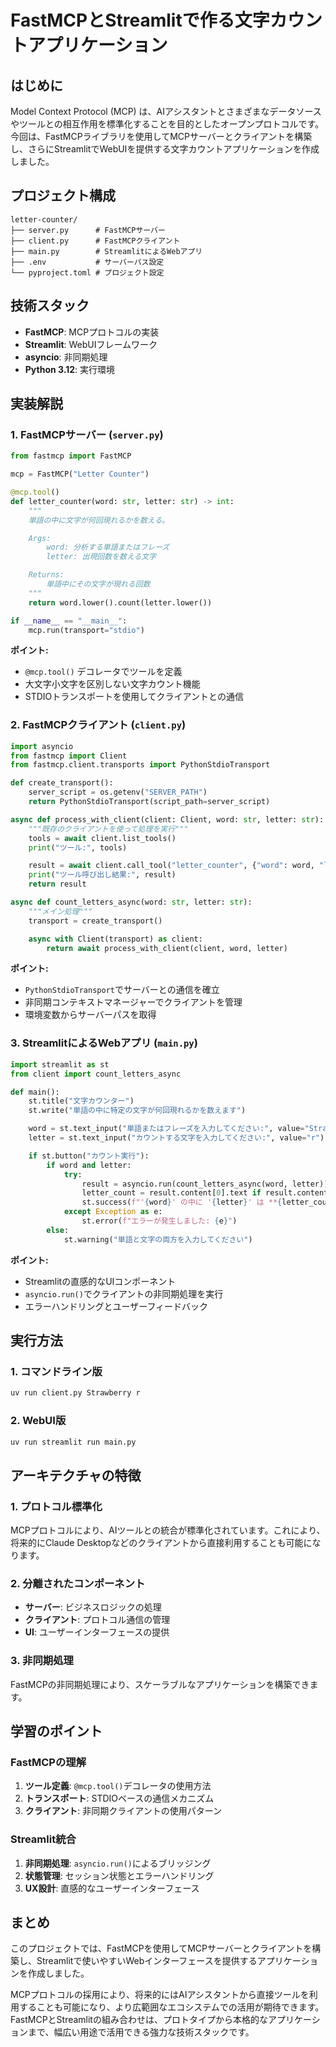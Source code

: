 # FastMCPとStreamlitで作る文字カウントアプリケーション

## はじめに

Model Context Protocol (MCP) は、AIアシスタントとさまざまなデータソースやツールとの相互作用を標準化することを目的としたオープンプロトコルです。今回は、FastMCPライブラリを使用してMCPサーバーとクライアントを構築し、さらにStreamlitでWebUIを提供する文字カウントアプリケーションを作成しました。

## プロジェクト構成

```
letter-counter/
├── server.py      # FastMCPサーバー
├── client.py      # FastMCPクライアント
├── main.py        # StreamlitによるWebアプリ
├── .env           # サーバーパス設定
└── pyproject.toml # プロジェクト設定
```

## 技術スタック

- **FastMCP**: MCPプロトコルの実装
- **Streamlit**: WebUIフレームワーク
- **asyncio**: 非同期処理
- **Python 3.12**: 実行環境

## 実装解説

### 1. FastMCPサーバー (`server.py`)

```python
from fastmcp import FastMCP

mcp = FastMCP("Letter Counter")

@mcp.tool()
def letter_counter(word: str, letter: str) -> int:
    """
    単語の中に文字が何回現れるかを数える。

    Args:
        word: 分析する単語またはフレーズ
        letter: 出現回数を数える文字

    Returns:
        単語中にその文字が現れる回数
    """
    return word.lower().count(letter.lower())

if __name__ == "__main__":
    mcp.run(transport="stdio")
```

**ポイント:**
- `@mcp.tool()` デコレータでツールを定義
- 大文字小文字を区別しない文字カウント機能
- STDIOトランスポートを使用してクライアントとの通信

### 2. FastMCPクライアント (`client.py`)

```python
import asyncio
from fastmcp import Client
from fastmcp.client.transports import PythonStdioTransport

def create_transport():
    server_script = os.getenv("SERVER_PATH")
    return PythonStdioTransport(script_path=server_script)

async def process_with_client(client: Client, word: str, letter: str):
    """既存のクライアントを使って処理を実行"""
    tools = await client.list_tools()
    print("ツール:", tools)

    result = await client.call_tool("letter_counter", {"word": word, "letter": letter})
    print("ツール呼び出し結果:", result)
    return result

async def count_letters_async(word: str, letter: str):
    """メイン処理"""
    transport = create_transport()

    async with Client(transport) as client:
        return await process_with_client(client, word, letter)
```

**ポイント:**
- `PythonStdioTransport`でサーバーとの通信を確立
- 非同期コンテキストマネージャーでクライアントを管理
- 環境変数からサーバーパスを取得

### 3. StreamlitによるWebアプリ (`main.py`)

```python
import streamlit as st
from client import count_letters_async

def main():
    st.title("文字カウンター")
    st.write("単語の中に特定の文字が何回現れるかを数えます")

    word = st.text_input("単語またはフレーズを入力してください:", value="Strawberry")
    letter = st.text_input("カウントする文字を入力してください:", value="r")

    if st.button("カウント実行"):
        if word and letter:
            try:
                result = asyncio.run(count_letters_async(word, letter))
                letter_count = result.content[0].text if result.content else 0
                st.success(f"'{word}' の中に '{letter}' は **{letter_count}** 回現れます")
            except Exception as e:
                st.error(f"エラーが発生しました: {e}")
        else:
            st.warning("単語と文字の両方を入力してください")
```

**ポイント:**
- Streamlitの直感的なUIコンポーネント
- `asyncio.run()`でクライアントの非同期処理を実行
- エラーハンドリングとユーザーフィードバック

## 実行方法

### 1. コマンドライン版
```bash
uv run client.py Strawberry r
```

### 2. WebUI版
```bash
uv run streamlit run main.py
```

## アーキテクチャの特徴

### 1. プロトコル標準化
MCPプロトコルにより、AIツールとの統合が標準化されています。これにより、将来的にClaude Desktopなどのクライアントから直接利用することも可能になります。

### 2. 分離されたコンポーネント
- **サーバー**: ビジネスロジックの処理
- **クライアント**: プロトコル通信の管理
- **UI**: ユーザーインターフェースの提供

### 3. 非同期処理
FastMCPの非同期処理により、スケーラブルなアプリケーションを構築できます。

## 学習のポイント

### FastMCPの理解
1. **ツール定義**: `@mcp.tool()`デコレータの使用方法
2. **トランスポート**: STDIOベースの通信メカニズム
3. **クライアント**: 非同期クライアントの使用パターン

### Streamlit統合
1. **非同期処理**: `asyncio.run()`によるブリッジング
2. **状態管理**: セッション状態とエラーハンドリング
3. **UX設計**: 直感的なユーザーインターフェース

## まとめ

このプロジェクトでは、FastMCPを使用してMCPサーバーとクライアントを構築し、Streamlitで使いやすいWebインターフェースを提供するアプリケーションを作成しました。

MCPプロトコルの採用により、将来的にはAIアシスタントから直接ツールを利用することも可能になり、より広範囲なエコシステムでの活用が期待できます。FastMCPとStreamlitの組み合わせは、プロトタイプから本格的なアプリケーションまで、幅広い用途で活用できる強力な技術スタックです。